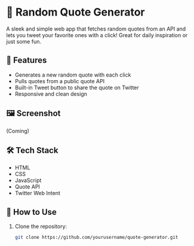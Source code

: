 # 💬 Random Quote Generator
A sleek and simple web app that fetches random quotes from an API and lets you tweet your favorite ones with a click! Great for daily inspiration or just some fun.

## 🚀 Features

- Generates a new random quote with each click
- Pulls quotes from a public quote API
- Built-in Tweet button to share the quote on Twitter
- Responsive and clean design

## 🖼️ Screenshot

(Coming)

## 🛠️ Tech Stack

- HTML
- CSS
- JavaScript
- Quote API
- Twitter Web Intent

## 🔧 How to Use

1. Clone the repository:
   ```bash
   git clone https://github.com/yourusername/quote-generator.git
